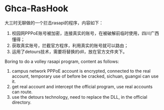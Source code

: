 # Ghca-RasHook
大三时无聊做的一个拦击rasapi的程序，内容如下：   
1. 校园网PPPoE账号被加密，连接真实的账号，在被破解前临时使用，四川广西懂得；   
2. 获取真实账号，拦截官方程序，利用真实的账号就可以路由；
3. 运用了detours技术，需要将替换的dll，放在官方文件夹下。
  
  
Boring to do a volley rasapi program, content as follows:  
1. campus network PPPoE account is encrypted, connected to the real account, temporary use of before be cracked, sichuan, guangxi can use it.
2. get real account and intercept the official program, use real accounts can route.
3. use the detours technology, need to replace the DLL, in the official directory.
